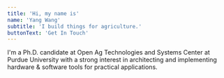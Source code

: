 ```yaml
---
title: 'Hi, my name is'
name: 'Yang Wang'
subtitle: 'I build things for agriculture.'
buttonText: 'Get In Touch'
---
```


I'm a Ph.D. candidate at Open Ag Technologies and Systems Center at Purdue
University with a strong interest in architecting and implementing hardware &
software tools for practical applications.
